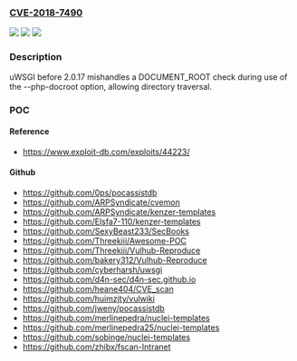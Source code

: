 ### [CVE-2018-7490](https://cve.mitre.org/cgi-bin/cvename.cgi?name=CVE-2018-7490)
![](https://img.shields.io/static/v1?label=Product&message=n%2Fa&color=blue)
![](https://img.shields.io/static/v1?label=Version&message=n%2Fa&color=blue)
![](https://img.shields.io/static/v1?label=Vulnerability&message=n%2Fa&color=brighgreen)

### Description

uWSGI before 2.0.17 mishandles a DOCUMENT_ROOT check during use of the --php-docroot option, allowing directory traversal.

### POC

#### Reference
- https://www.exploit-db.com/exploits/44223/

#### Github
- https://github.com/0ps/pocassistdb
- https://github.com/ARPSyndicate/cvemon
- https://github.com/ARPSyndicate/kenzer-templates
- https://github.com/Elsfa7-110/kenzer-templates
- https://github.com/SexyBeast233/SecBooks
- https://github.com/Threekiii/Awesome-POC
- https://github.com/Threekiii/Vulhub-Reproduce
- https://github.com/bakery312/Vulhub-Reproduce
- https://github.com/cyberharsh/uwsgi
- https://github.com/d4n-sec/d4n-sec.github.io
- https://github.com/heane404/CVE_scan
- https://github.com/huimzjty/vulwiki
- https://github.com/jweny/pocassistdb
- https://github.com/merlinepedra/nuclei-templates
- https://github.com/merlinepedra25/nuclei-templates
- https://github.com/sobinge/nuclei-templates
- https://github.com/zhibx/fscan-Intranet

